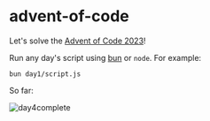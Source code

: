 # advent-of-code
Let's solve the [Advent of Code 2023](https://adventofcode.com/2023)!

Run any day's script using [bun](https://bun.sh) or `node`. For example:
```
bun day1/script.js
```

So far:

![day4complete](https://github.com/kayasky/advent-of-code/assets/3538762/707c9962-24c4-42a3-81fc-22649981ee39)


